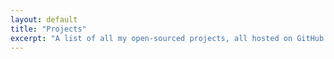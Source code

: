 ```yaml
---
layout: default
title: "Projects"
excerpt: "A list of all my open-sourced projects, all hosted on GitHub. Fair warning: some of them are not maintained anymore."
---
```

<!-- <div class="">
  <img src="/images/section-projects.jpg" alt="Photography by Negative Space" />
  <h1 class="">Development Projects</h1>
</div>

When I can, I try to invest a lot of time in open-source projects. Here are a few of them I initiated myself:

<ul class="">
{% for project in site.data.projects %}
  <li class="">
    <a class="" href="/projects/{{ project.project_url }}">
      <h3 class="">{{ project.name }}</h3>
      <time class="" datetime="{{ project.date | date: "%Y-%m-%d" }}">{{ project.project_date }}</time>
      <p class="">{{ project.description }}</p>
      <img class="" src="{{ project.image_url }}" alt="{{ project.name }} Image"/>
    </a>
    <p class="">
      <svg style="width:15px;height:15px; margin-right: 3px;" xmlns="http://www.w3.org/2000/svg" viewBox="-187 61.7 24 24">
        <path fill="#0047BB" d="M-172.3 61.7v2.7h4.8l-13.1 13.1 1.9 1.9 13.1-13.1v4.8h2.7v-9.3m-2.8 21.3h-18.7V64.4h9.3v-2.7h-9.3c-1.5 0-2.7 1.2-2.7 2.7v18.7c0 1.5 1.2 2.7 2.7 2.7h18.7c1.5 0 2.7-1.2 2.7-2.7v-9.3h-2.7v9.3z"/>
      </svg>
      <a href="{{ project.project_web }}" target="_blank">{{ project.name }}'s Web</a>
    </p>
  </li>
{% endfor %} -->
